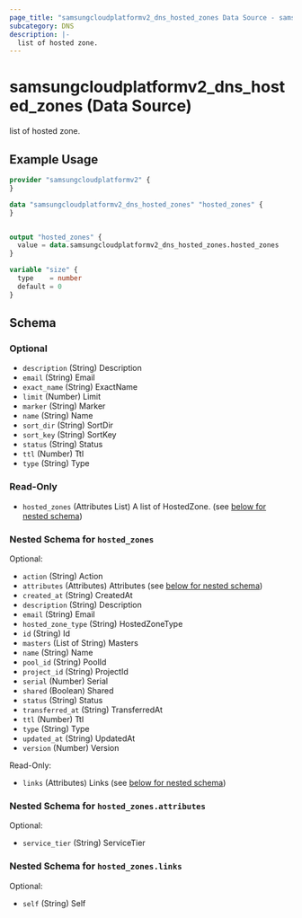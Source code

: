 ```yaml
---
page_title: "samsungcloudplatformv2_dns_hosted_zones Data Source - samsungcloudplatformv2"
subcategory: DNS
description: |-
  list of hosted zone.
---
```


# samsungcloudplatformv2_dns_hosted_zones (Data Source)

list of hosted zone.

## Example Usage

```terraform
provider "samsungcloudplatformv2" {
}

data "samsungcloudplatformv2_dns_hosted_zones" "hosted_zones" {
}


output "hosted_zones" {
  value = data.samsungcloudplatformv2_dns_hosted_zones.hosted_zones
}

variable "size" {
  type    = number
  default = 0
}
```

<!-- schema generated by tfplugindocs -->
## Schema

### Optional

- `description` (String) Description
- `email` (String) Email
- `exact_name` (String) ExactName
- `limit` (Number) Limit
- `marker` (String) Marker
- `name` (String) Name
- `sort_dir` (String) SortDir
- `sort_key` (String) SortKey
- `status` (String) Status
- `ttl` (Number) Ttl
- `type` (String) Type

### Read-Only

- `hosted_zones` (Attributes List) A list of HostedZone. (see [below for nested schema](#nestedatt--hosted_zones))

<a id="nestedatt--hosted_zones"></a>
### Nested Schema for `hosted_zones`

Optional:

- `action` (String) Action
- `attributes` (Attributes) Attributes (see [below for nested schema](#nestedatt--hosted_zones--attributes))
- `created_at` (String) CreatedAt
- `description` (String) Description
- `email` (String) Email
- `hosted_zone_type` (String) HostedZoneType
- `id` (String) Id
- `masters` (List of String) Masters
- `name` (String) Name
- `pool_id` (String) PoolId
- `project_id` (String) ProjectId
- `serial` (Number) Serial
- `shared` (Boolean) Shared
- `status` (String) Status
- `transferred_at` (String) TransferredAt
- `ttl` (Number) Ttl
- `type` (String) Type
- `updated_at` (String) UpdatedAt
- `version` (Number) Version

Read-Only:

- `links` (Attributes) Links (see [below for nested schema](#nestedatt--hosted_zones--links))

<a id="nestedatt--hosted_zones--attributes"></a>
### Nested Schema for `hosted_zones.attributes`

Optional:

- `service_tier` (String) ServiceTier


<a id="nestedatt--hosted_zones--links"></a>
### Nested Schema for `hosted_zones.links`

Optional:

- `self` (String) Self